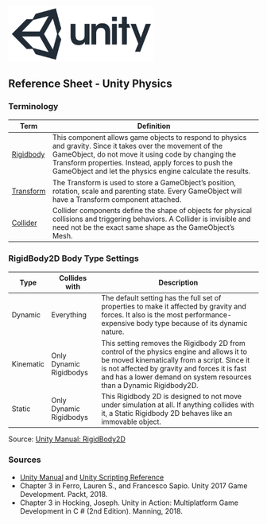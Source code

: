 

![unity logo](images/unity-logo-293w.png)

## Reference Sheet - Unity Physics 



### Terminology

Term | Definition
--- | ---
[Rigidbody](https://docs.unity3d.com/Manual/RigidbodiesOverview.html) | This component allows game objects to respond to physics and gravity. Since it takes over the movement of the GameObject, do not move it using code by changing the Transform properties. Instead, apply forces to push the GameObject and let the physics engine calculate the results. 
[Transform](https://docs.unity3d.com/Manual/Transforms.html) | The Transform is used to store a GameObject’s position, rotation, scale and parenting state. Every GameObject will have a Transform component attached.
[Collider](https://docs.unity3d.com/Manual/CollidersOverview.html) | Collider components define the shape of objects for physical collisions and triggering behaviors. A Collider is invisible and need not be the exact same shape as the GameObject’s Mesh.





### RigidBody2D Body Type Settings

Type | Collides with | Description
--- | --- | ---
Dynamic | Everything | The default setting has the full set of properties to make it affected by gravity and forces. It also is the most performance-expensive body type because of its dynamic nature. 
Kinematic | Only Dynamic Rigidbodys | This setting removes the Rigidbody 2D from control of the physics engine and allows it to be moved kinematically from a script. Since it is not affected by gravity and forces it is fast and has a lower demand on system resources than a Dynamic Rigidbody2D.
Static | Only Dynamic Rigidbodys | This Rigidbody 2D is designed to not move under simulation at all. If anything collides with it, a Static Rigidbody 2D behaves like an immovable object.

Source: [Unity Manual: RigidBody2D](https://docs.unity3d.com/Manual/class-Rigidbody2D.html)



### Sources
* [Unity Manual](https://docs.unity3d.com/Manual/index.html) and [Unity Scripting Reference](https://docs.unity3d.com/ScriptReference/index.html)
* Chapter 3 in Ferro, Lauren S., and Francesco Sapio. Unity 2017 Game Development. Packt, 2018.
* Chapter 3 in Hocking, Joseph. Unity in Action: Multiplatform Game Development in C # (2nd Edition). Manning, 2018. 



